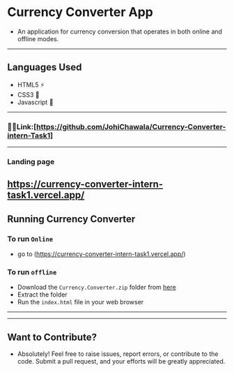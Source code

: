 # Currency Converter App
- An application for currency conversion that operates in both online and offline modes.
---
## Languages Used
- HTML5 ⚡
- CSS3 🌠
- Javascript 🌟
---
### 🔗🔗Link:[https://github.com/JohiChawala/Currency-Converter-intern-Task1]
---
### Landing page
https://currency-converter-intern-task1.vercel.app/
---
## Running Currency Converter
### To run `Online`
- go to (https://currency-converter-intern-task1.vercel.app/)

### To run `offline`
- Download the `Currency.Converter.zip` folder from [here](https://github.com/JohiChawala/Currency-Converter-intern-Task1)
- Extract the folder
- Run the `index.html` file in your web browser
---

---
## Want to Contribute?
- Absolutely! Feel free to raise issues, report errors, or contribute to the code. Submit a pull request, and your efforts will be greatly appreciated.
